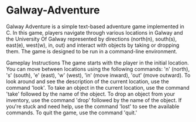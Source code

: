 # Galway-Adventure
Galway Adventure is a simple text-based adventure game implemented in C. In this game, players navigate through various locations in Galway and the University Of Galway represented by directions (north(n), south(s), east(e), west(w), in, out) and interact with objects by taking or dropping them. The game is designed to be run in a command-line environment.

Gameplay Instructions
The game starts with the player in the initial location.
You can move between locations using the following commands: 'n' (north), 's' (south), 'e' (east), 'w' (west), 'in' (move inward), 'out' (move outward).
To look around and see the description of the current location, use the command 'look'.
To take an object in the current location, use the command 'take' followed by the name of the object.
To drop an object from your inventory, use the command 'drop' followed by the name of the object.
If you're stuck and need help, use the command 'lost' to see the available commands.
To quit the game, use the command 'quit.'
